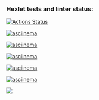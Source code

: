 ### Hexlet tests and linter status:
[![Actions Status](https://github.com/Nurzhan2023/python-project-49/actions/workflows/hexlet-check.yml/badge.svg)](https://github.com/Nurzhan2023/python-project-49/actions)


[![asciinema](https://asciinema.org/a/UJcIHje1AFGQW0jVLQIsPTvra.svg)](https://asciinema.org/a/UJcIHje1AFGQW0jVLQIsPTvra)

[![asciinema](https://asciinema.org/a/HvyBwauBSvLjuilTqCRT2Gbhn.svg)](https://asciinema.org/a/HvyBwauBSvLjuilTqCRT2Gbhn)

[![asciinema](https://asciinema.org/a/PNmEbU9vVlbWT5rvvzptOk1kX.svg)](https://asciinema.org/a/PNmEbU9vVlbWT5rvvzptOk1kX)

[![asciinema](https://asciinema.org/a/PSMfRjtLIYa1SfJU35MwgvQqp.svg)](https://asciinema.org/a/PSMfRjtLIYa1SfJU35MwgvQqp)

[![asciinema](https://asciinema.org/a/u65aOmJ8p8h8jzNnKyOHT7yD4.svg)](https://asciinema.org/a/u65aOmJ8p8h8jzNnKyOHT7yD4)

<a href="https://codeclimate.com/github/Nurzhan2023/python-project-49/maintainability"><img src="https://api.codeclimate.com/v1/badges/364adb79c130f5d257e8/maintainability" /></a>

